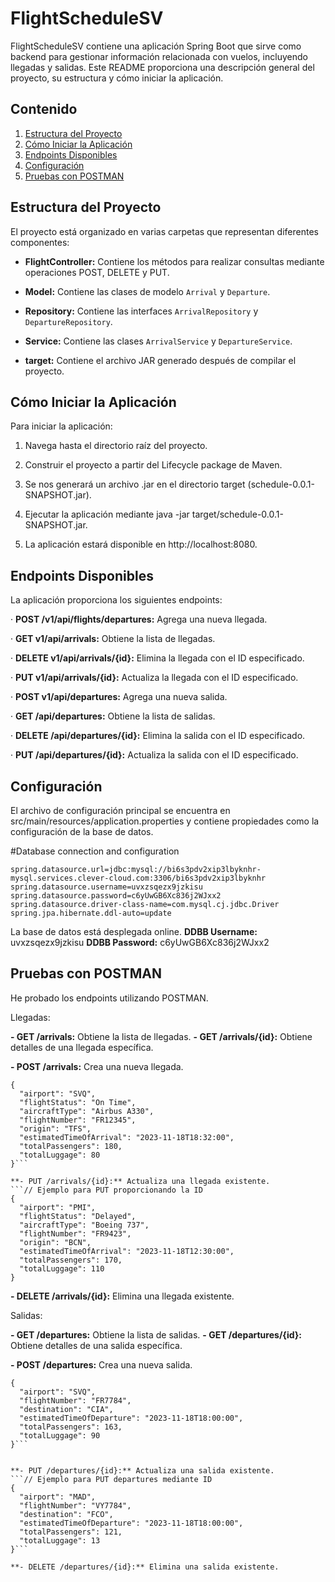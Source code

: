 # FlightScheduleSV

FlightScheduleSV contiene una aplicación Spring Boot que sirve como backend para gestionar información relacionada con vuelos, incluyendo llegadas y salidas. Este README proporciona una descripción general del proyecto, su estructura y cómo iniciar la aplicación.

## Contenido

1. [Estructura del Proyecto](#estructura-del-proyecto)
2. [Cómo Iniciar la Aplicación](#cómo-iniciar-la-aplicación)
3. [Endpoints Disponibles](#endpoints-disponibles)
4. [Configuración](#configuracion)
5. [Pruebas con POSTMAN](#pruebas-con-postman)

## Estructura del Proyecto

El proyecto está organizado en varias carpetas que representan diferentes componentes:

- **FlightController:** Contiene los métodos para realizar consultas mediante operaciones POST, DELETE y PUT.

- **Model:** Contiene las clases de modelo `Arrival` y `Departure`.

- **Repository:** Contiene las interfaces `ArrivalRepository` y `DepartureRepository`.

- **Service:** Contiene las clases `ArrivalService` y `DepartureService`.

- **target:** Contiene el archivo JAR generado después de compilar el proyecto.

## Cómo Iniciar la Aplicación

 Para iniciar la aplicación:

1. Navega hasta el directorio raíz del proyecto.

2. Construir el proyecto a partir del Lifecycle package de Maven.

3. Se nos generará un archivo .jar  en el directorio target (schedule-0.0.1-SNAPSHOT.jar).

4. Ejecutar la aplicación mediante java -jar target/schedule-0.0.1-SNAPSHOT.jar.

5. La aplicación estará disponible en http://localhost:8080.

## Endpoints Disponibles
La aplicación proporciona los siguientes endpoints:

· **POST /v1/api/flights/departures:** Agrega una nueva llegada.

· **GET v1/api/arrivals:** Obtiene la lista de llegadas.

· **DELETE v1/api/arrivals/{id}:** Elimina la llegada con el ID especificado.

· **PUT v1/api/arrivals/{id}:** Actualiza la llegada con el ID especificado.

· **POST v1/api/departures:** Agrega una nueva salida.

· **GET /api/departures:** Obtiene la lista de salidas.

· **DELETE /api/departures/{id}:** Elimina la salida con el ID especificado.

· **PUT /api/departures/{id}:** Actualiza la salida con el ID especificado.

## Configuración
El archivo de configuración principal se encuentra en src/main/resources/application.properties y contiene propiedades como la configuración de la base de datos.

#Database connection and configuration
```
spring.datasource.url=jdbc:mysql://bi6s3pdv2xip3lbyknhr-mysql.services.clever-cloud.com:3306/bi6s3pdv2xip3lbyknhr
spring.datasource.username=uvxzsqezx9jzkisu
spring.datasource.password=c6yUwGB6Xc836j2WJxx2
spring.datasource.driver-class-name=com.mysql.cj.jdbc.Driver
spring.jpa.hibernate.ddl-auto=update
```
La base de datos está desplegada online.
**DDBB Username:** uvxzsqezx9jzkisu
**DDBB Password:** c6yUwGB6Xc836j2WJxx2

## Pruebas con POSTMAN
He probado los endpoints utilizando POSTMAN.

Llegadas:

**- GET /arrivals:** Obtiene la lista de llegadas.
**- GET /arrivals/{id}:** Obtiene detalles de una llegada específica.

  
**- POST /arrivals:** Crea una nueva llegada.
```// Ejemplo para POST /v1/api/flights/arrivals
{
  "airport": "SVQ",
  "flightStatus": "On Time",
  "aircraftType": "Airbus A330",
  "flightNumber": "FR12345",
  "origin": "TFS",
  "estimatedTimeOfArrival": "2023-11-18T18:32:00",
  "totalPassengers": 180,
  "totalLuggage": 80
}```

**- PUT /arrivals/{id}:** Actualiza una llegada existente.
```// Ejemplo para PUT proporcionando la ID
{
  "airport": "PMI",
  "flightStatus": "Delayed",
  "aircraftType": "Boeing 737",
  "flightNumber": "FR9423",
  "origin": "BCN",
  "estimatedTimeOfArrival": "2023-11-18T12:30:00",
  "totalPassengers": 170,
  "totalLuggage": 110
}
```
**- DELETE /arrivals/{id}:** Elimina una llegada existente.

Salidas:

**- GET /departures:** Obtiene la lista de salidas.
**- GET /departures/{id}:** Obtiene detalles de una salida específica.


**- POST /departures:** Crea una nueva salida.
```// Ejemplo para POST departures
{
  "airport": "SVQ",
  "flightNumber": "FR7784",
  "destination": "CIA",
  "estimatedTimeOfDeparture": "2023-11-18T18:00:00",
  "totalPassengers": 163,
  "totalLuggage": 90
}```


**- PUT /departures/{id}:** Actualiza una salida existente.
```// Ejemplo para PUT departures mediante ID
{
  "airport": "MAD",
  "flightNumber": "VY7784",
  "destination": "FCO",
  "estimatedTimeOfDeparture": "2023-11-18T18:00:00",
  "totalPassengers": 121,
  "totalLuggage": 13
}```

**- DELETE /departures/{id}:** Elimina una salida existente.
